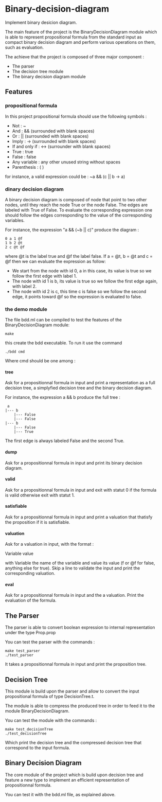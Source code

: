 # Binary-decision-diagram

Implement binary desicion diagram.

The main feature of the project is the BinaryDecisionDiagram module which is able to represent propositional formula from the standard input as compact binary decision diagram and perform various operations on them, such as evaluation.

The achieve that the project is composed of three major component :

+ The parser
+ The decision tree module
+ The binary decision diagram module

## Features

### propositional formula

In this project propositional formula should use the following symbols :

+ Not : ~
+ And : && (surrounded with blank spaces)
+ Or : || (surrounded with blank spaces)
+ Imply : -> (surrounded with blank spaces)
+ If and only if : <-> (surrounder with blank spaces)
+ True : true
+ False : false
+ Any variable : any other unused string without spaces
+ Parenthesis : ( )

for instance, a valid expression could be :
~a && (c || b -> a)

### dinary decision diagram

A binary decision diagram is composed of node that point to two other nodes, until they reach the node True or the node False. The edges are labeled with True of False.
To evaluate the corresponding expression one should follow the edges corresponding to the value of the corresponding variables.

For instance, the expression "a && (~b || c)" produce the diagram :

```
0 a 1 @f
1 b 2 @t
2 c @t @f
```

where @t is the label true and @f the label false.
If a = @t, b = @t and c = @f then we can evaluate the expression as follow:

+ We start from the node with id 0, a in this case, its value is true so we follow the first edge with label 1.
+ The node with id 1 is b, its value is true so we follow the first edge again, with label 2.
+ The node with id 2 is c, this time c is false so we follow the second edge, it points toward @f so the expression is evaluated to false.

### the demo module

The file bdd.ml can be compiled to test the features of the BinaryDecisionDiagram module:

```
make
```

this create the bdd executable. To run it use the command 

```
./bdd cmd
```

Where cmd should be one among :

#### tree

Ask for a propositionnal formula in input and print a representation as a full decision tree, a simplyfied decision tree and the binary decision diagram.

For instance, the expression a && b produce the full tree :
```
 a
|--- b
    |--- False
    |--- False
|--- b
    |--- False
    |--- True
```
The first edge is always labeled False and the second True.

#### dump

Ask for a propositionnal formula in input and print its binary decision diagram.

#### valid

Ask for a propositionnal formula in input and exit with statut 0 if the formula is valid otherwise exit with statut 1.

#### satisfiable

Ask for a propositionnal formula in input and print a valuation that thatisfy the proposition if it is satisfiable.

#### valuation

Ask for a valuation in input, with the format :

Variable value

with Variable the name of the variable and value its value (f or @f for false, anything else for true). Skip a line to validate the input and print the corresponding valuation.

#### eval

Ask for a propositionnal formula in input and the a valuation. Print the evaluation of the formula.

## The Parser

The parser is able to convert boolean expression to internal representation under the type Prop.prop

You can test the parser with the commands :

```
make test_parser
./test_parser
```

It takes a propositionnal formula in input and print the proposition tree.

## Decision Tree

This module is build upon the parser and allow to convert the input propositional formula of type DecisionTree.t.

The module is able to compress the produced tree in order to feed it to the module BinaryDecisionDiagram.

You can test the module with the commands :

```
make test_decisionTree
./test_decisionTree
```

Which print the decision tree and the compressed decision tree that correspond to the input formula.

## Binary Decision Diagram

The core module of the project which is build upon decision tree and feature a new type to implement an efficient representation of propositionnal formula.

You can test it with the bdd.ml file, as explained above.